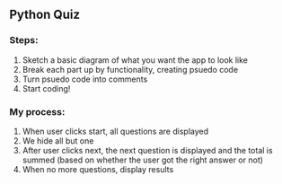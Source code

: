 ## Python Quiz

### Steps:

1. Sketch a basic diagram of what you want the app to look like
2. Break each part up by functionality, creating psuedo code
3. Turn psuedo code into comments
4. Start coding!

### My process:

1. When user clicks start, all questions are displayed
1. We hide all but one
1. After user clicks next, the next question is displayed and the total is summed (based on whether the user got the right answer or not)
1. When no more questions, display results

